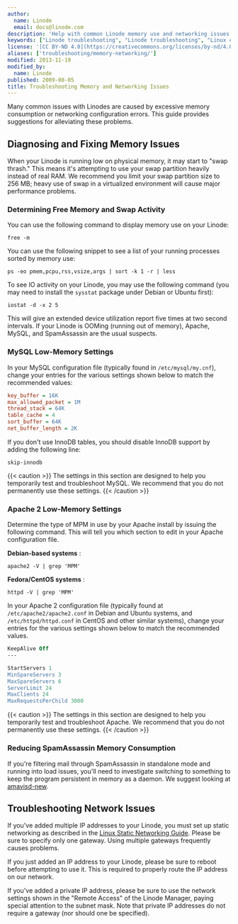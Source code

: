 ```yaml
---
author:
  name: Linode
  email: docs@linode.com
description: 'Help with common Linode memory use and networking issues.'
keywords: ["Linode troubleshooting", "Linode troubleshooting", "Linux configuration"]
license: '[CC BY-ND 4.0](https://creativecommons.org/licenses/by-nd/4.0)'
aliases: ['troubleshooting/memory-networking/']
modified: 2013-11-19
modified_by:
  name: Linode
published: 2009-08-05
title: Troubleshooting Memory and Networking Issues
---
```


Many common issues with Linodes are caused by excessive memory consumption or networking configuration errors. This guide provides suggestions for alleviating these problems.

## Diagnosing and Fixing Memory Issues

When your Linode is running low on physical memory, it may start to "swap thrash." This means it's attempting to use your swap partition heavily instead of real RAM. We recommend you limit your swap partition size to 256 MB; heavy use of swap in a virtualized environment will cause major performance problems.

### Determining Free Memory and Swap Activity

You can use the following command to display memory use on your Linode:

    free -m

You can use the following snippet to see a list of your running processes sorted by memory use:

    ps -eo pmem,pcpu,rss,vsize,args | sort -k 1 -r | less

To see IO activity on your Linode, you may use the following command (you may need to install the `sysstat` package under Debian or Ubuntu first):

    iostat -d -x 2 5

This will give an extended device utilization report five times at two second intervals. If your Linode is OOMing (running out of memory), Apache, MySQL, and SpamAssassin are the usual suspects.

### MySQL Low-Memory Settings

In your MySQL configuration file (typically found in `/etc/mysql/my.cnf`), change your entries for the various settings shown below to match the recommended values:

~~~ ini
key_buffer = 16K
max_allowed_packet = 1M
thread_stack = 64K
table_cache = 4
sort_buffer = 64K
net_buffer_length = 2K
~~~

If you don't use InnoDB tables, you should disable InnoDB support by adding the following line:

    skip-innodb

{{< caution >}}
The settings in this section are designed to help you temporarily test and troubleshoot MySQL. We recommend that you do not permanently use these settings.
{{< /caution >}}

### Apache 2 Low-Memory Settings

Determine the type of MPM in use by your Apache install by issuing the following command. This will tell you which section to edit in your Apache configuration file.

**Debian-based systems** :

    apache2 -V | grep 'MPM'

**Fedora/CentOS systems** :

    httpd -V | grep 'MPM'

In your Apache 2 configuration file (typically found at `/etc/apache2/apache2.conf` in Debian and Ubuntu systems, and `/etc/httpd/httpd.conf` in CentOS and other similar systems), change your entries for the various settings shown below to match the recommended values.

~~~ apache
KeepAlive Off
---

StartServers 1
MinSpareServers 3
MaxSpareServers 6
ServerLimit 24
MaxClients 24
MaxRequestsPerChild 3000
~~~

{{< caution >}}
The settings in this section are designed to help you temporarily test and troubleshoot Apache. We recommend that you do not permanently use these settings.
{{< /caution >}}

### Reducing SpamAssassin Memory Consumption

If you're filtering mail through SpamAssassin in standalone mode and running into load issues, you'll need to investigate switching to something to keep the program persistent in memory as a daemon. We suggest looking at [amavisd-new](http://www.ijs.si/software/amavisd/).

## Troubleshooting Network Issues

If you've added multiple IP addresses to your Linode, you must set up static networking as described in the [Linux Static Networking Guide](/docs/networking/configuring-static-ip-interfaces). Please be sure to specify only one gateway. Using multiple gateways frequently causes problems.

If you just added an IP address to your Linode, please be sure to reboot before attempting to use it. This is required to properly route the IP address on our network.

If you've added a private IP address, please be sure to use the network settings shown in the "Remote Access" of the Linode Manager, paying special attention to the subnet mask. Note that private IP addresses do not require a gateway (nor should one be specified).